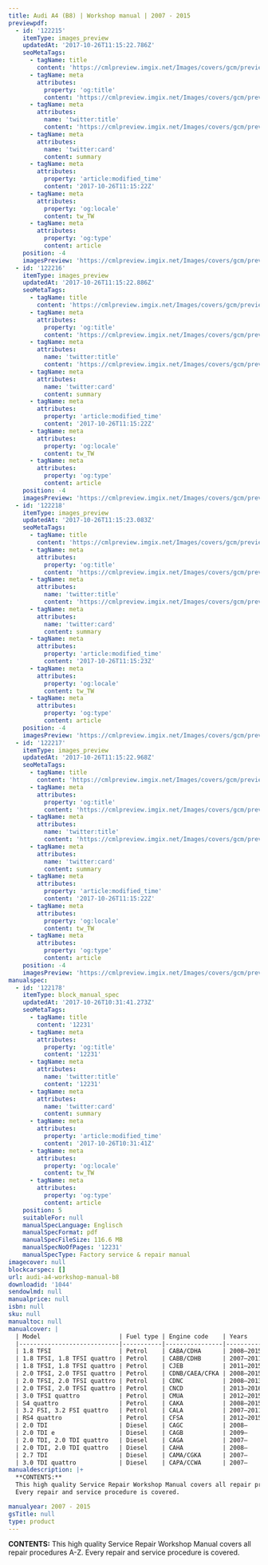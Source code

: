 ```yaml
---
title: Audi A4 (B8) | Workshop manual | 2007 - 2015
previewpdf:
  - id: '122215'
    itemType: images_preview
    updatedAt: '2017-10-26T11:15:22.786Z'
    seoMetaTags:
      - tagName: title
        content: 'https://cmlpreview.imgix.net/Images/covers/gcm/preview/pr-1044-1.jpg'
      - tagName: meta
        attributes:
          property: 'og:title'
          content: 'https://cmlpreview.imgix.net/Images/covers/gcm/preview/pr-1044-1.jpg'
      - tagName: meta
        attributes:
          name: 'twitter:title'
          content: 'https://cmlpreview.imgix.net/Images/covers/gcm/preview/pr-1044-1.jpg'
      - tagName: meta
        attributes:
          name: 'twitter:card'
          content: summary
      - tagName: meta
        attributes:
          property: 'article:modified_time'
          content: '2017-10-26T11:15:22Z'
      - tagName: meta
        attributes:
          property: 'og:locale'
          content: tw_TW
      - tagName: meta
        attributes:
          property: 'og:type'
          content: article
    position: -4
    imagesPreview: 'https://cmlpreview.imgix.net/Images/covers/gcm/preview/pr-1044-1.jpg'
  - id: '122216'
    itemType: images_preview
    updatedAt: '2017-10-26T11:15:22.886Z'
    seoMetaTags:
      - tagName: title
        content: 'https://cmlpreview.imgix.net/Images/covers/gcm/preview/pr-1044-2.jpg'
      - tagName: meta
        attributes:
          property: 'og:title'
          content: 'https://cmlpreview.imgix.net/Images/covers/gcm/preview/pr-1044-2.jpg'
      - tagName: meta
        attributes:
          name: 'twitter:title'
          content: 'https://cmlpreview.imgix.net/Images/covers/gcm/preview/pr-1044-2.jpg'
      - tagName: meta
        attributes:
          name: 'twitter:card'
          content: summary
      - tagName: meta
        attributes:
          property: 'article:modified_time'
          content: '2017-10-26T11:15:22Z'
      - tagName: meta
        attributes:
          property: 'og:locale'
          content: tw_TW
      - tagName: meta
        attributes:
          property: 'og:type'
          content: article
    position: -4
    imagesPreview: 'https://cmlpreview.imgix.net/Images/covers/gcm/preview/pr-1044-2.jpg'
  - id: '122218'
    itemType: images_preview
    updatedAt: '2017-10-26T11:15:23.083Z'
    seoMetaTags:
      - tagName: title
        content: 'https://cmlpreview.imgix.net/Images/covers/gcm/preview/pr-1044-3.jpg'
      - tagName: meta
        attributes:
          property: 'og:title'
          content: 'https://cmlpreview.imgix.net/Images/covers/gcm/preview/pr-1044-3.jpg'
      - tagName: meta
        attributes:
          name: 'twitter:title'
          content: 'https://cmlpreview.imgix.net/Images/covers/gcm/preview/pr-1044-3.jpg'
      - tagName: meta
        attributes:
          name: 'twitter:card'
          content: summary
      - tagName: meta
        attributes:
          property: 'article:modified_time'
          content: '2017-10-26T11:15:23Z'
      - tagName: meta
        attributes:
          property: 'og:locale'
          content: tw_TW
      - tagName: meta
        attributes:
          property: 'og:type'
          content: article
    position: -4
    imagesPreview: 'https://cmlpreview.imgix.net/Images/covers/gcm/preview/pr-1044-3.jpg'
  - id: '122217'
    itemType: images_preview
    updatedAt: '2017-10-26T11:15:22.968Z'
    seoMetaTags:
      - tagName: title
        content: 'https://cmlpreview.imgix.net/Images/covers/gcm/preview/pr-1044-4.jpg'
      - tagName: meta
        attributes:
          property: 'og:title'
          content: 'https://cmlpreview.imgix.net/Images/covers/gcm/preview/pr-1044-4.jpg'
      - tagName: meta
        attributes:
          name: 'twitter:title'
          content: 'https://cmlpreview.imgix.net/Images/covers/gcm/preview/pr-1044-4.jpg'
      - tagName: meta
        attributes:
          name: 'twitter:card'
          content: summary
      - tagName: meta
        attributes:
          property: 'article:modified_time'
          content: '2017-10-26T11:15:22Z'
      - tagName: meta
        attributes:
          property: 'og:locale'
          content: tw_TW
      - tagName: meta
        attributes:
          property: 'og:type'
          content: article
    position: -4
    imagesPreview: 'https://cmlpreview.imgix.net/Images/covers/gcm/preview/pr-1044-4.jpg'
manualspec:
  - id: '122178'
    itemType: block_manual_spec
    updatedAt: '2017-10-26T10:31:41.273Z'
    seoMetaTags:
      - tagName: title
        content: '12231'
      - tagName: meta
        attributes:
          property: 'og:title'
          content: '12231'
      - tagName: meta
        attributes:
          name: 'twitter:title'
          content: '12231'
      - tagName: meta
        attributes:
          name: 'twitter:card'
          content: summary
      - tagName: meta
        attributes:
          property: 'article:modified_time'
          content: '2017-10-26T10:31:41Z'
      - tagName: meta
        attributes:
          property: 'og:locale'
          content: tw_TW
      - tagName: meta
        attributes:
          property: 'og:type'
          content: article
    position: 5
    suitableFor: null
    manualSpecLanguage: Englisch
    manualSpecFormat: pdf
    manualSpecFileSize: 116.6 MB
    manualSpecNoOfPages: '12231'
    manualSpecType: Factory service & repair manual
imagecover: null
blockcarspec: []
url: audi-a4-workshop-manual-b8
downloadid: '1044'
sendowlmd: null
manualprice: null
isbn: null
sku: null
manualtoc: null
manualcover: |
  | Model                      | Fuel type | Engine code    | Years     | displacement / type                                 | Power@rpm                                | Torque@rpm                     | 
  |----------------------------|-----------|----------------|-----------|-----------------------------------------------------|------------------------------------------|--------------------------------| 
  | 1.8 TFSI                   | Petrol    | CABA/CDHA      | 2008–2015 | 1,798 cc (110 cu in) 16v I4 turbo                   | 120 PS (88 kW; 118 hp) @4500–6200        | 230 N·m (170 lb·ft) @1500–3650 | 
  | 1.8 TFSI, 1.8 TFSI quattro | Petrol    | CABB/CDHB      | 2007–2011 | 1,798 cc (110 cu in) 16v I4 turbo                   | 160 PS (118 kW; 158 hp) @4500–6200       | 250 N·m (184 lb·ft) @1500–4500 | 
  | 1.8 TFSI, 1.8 TFSI quattro | Petrol    | CJEB           | 2011–2015 | 1,798 cc (110 cu in) 16v I4 turbo                   | 170 PS (125 kW; 168 hp) @3800–6200       | 320 N·m (236 lb·ft) @1400–3700 | 
  | 2.0 TFSI, 2.0 TFSI quattro | Petrol    | CDNB/CAEA/CFKA | 2008–2015 | 1,984 cc (121.1 cu in) 16v I4 turbo                 | 180 PS (132 kW; 178 hp) @4000–6000       | 320 N·m (236 lb·ft) @1500–3900 | 
  | 2.0 TFSI, 2.0 TFSI quattro | Petrol    | CDNC           | 2008–2013 | 1,984 cc (121 cu in) 16v I4 turbo                   | 211 PS (155 kW; 208 hp) @4300–6000       | 350 N·m (258 lb·ft) @1500–4200 | 
  | 2.0 TFSI, 2.0 TFSI quattro | Petrol    | CNCD           | 2013–2016 | 1,984 cc (121 cu in) 16v I4 turbo                   | 225 PS (165 kW; 222 hp) @4500–6250       | 350 N·m (258 lb·ft) @1500–4500 | 
  | 3.0 TFSI quattro           | Petrol    | CMUA           | 2012–2015 | 2,995 cc (183 cu in) 24v V6 supercharged            | 272 PS (200 kW; 268 hp) @4780-6500       | 400 N·m (295 lb·ft) @2150–4780 | 
  | S4 quattro                 | Petrol    | CAKA           | 2008–2015 | 2,995 cc (183 cu in) 24v V6 supercharged            | 333 PS (245 kW; 328 hp) @5500–7000       | 440 N·m (325 lb·ft) @2900–5300 | 
  | 3.2 FSI, 3.2 FSI quattro   | Petrol    | CALA           | 2007–2011 | 3,197 cc (195 cu in) 24v V6                         | 265 PS (195 kW; 261 hp) @6500 @5500–7000 | 330 N·m (243 lb·ft) @3000–5000 | 
  | RS4 quattro                | Petrol    | CFSA           | 2012–2015 | 4,163 cc (254 cu in) 32v V8                         | 450 PS (331 kW; 444 hp) @8250            | 430 N·m (317 lb·ft) @4000–6000 | 
  | 2.0 TDI                    | Diesel    | CAGC           | 2008–     | 1,968 cc (120 cu in) 16v I4 turbo                   | 120 PS (88 kW; 118 hp) @4200             | 290 N·m (214 lb·ft) @1750–2500 | 
  | 2.0 TDI e                  | Diesel    | CAGB           | 2009–     | 1,968 cc (120 cu in) 16v I4 turbo                   | 136 PS (100 kW; 134 hp) @4200            | 320 N·m (236 lb·ft) @1750–2500 | 
  | 2.0 TDI, 2.0 TDI quattro   | Diesel    | CAGA           | 2007–     | 1,968 cc (120 cu in) 16v I4 variable geometry turbo | 143 PS (105 kW; 141 hp) @4200            | 320 N·m (236 lb·ft) @1750–2500 | 
  | 2.0 TDI, 2.0 TDI quattro   | Diesel    | CAHA           | 2008–     | 1,968 cc (120 cu in) 16v I4 variable geometry turbo | 170 PS (125 kW; 168 hp) @4200            | 350 N·m (258 lb·ft) @1750–2500 | 
  | 2.7 TDI                    | Diesel    | CAMA/CGKA      | 2007–     | 2,698 cc (165 cu in) 24v V6 turbo                   | 190 PS (140 kW; 187 hp) @3500–4400       | 400 N·m (295 lb·ft) @1400–3250 | 
  | 3.0 TDI quattro            | Diesel    | CAPA/CCWA      | 2007–     | 2,967 cc (181 cu in) 24v V6 turbo                   | 240 PS (177 kW; 237 hp) @4000–4400       | 500 N·m (369 lb·ft) @1500–3000 | 
manualdescription: |+
  **CONTENTS:**
  This high quality Service Repair Workshop Manual covers all repair procedures A-Z.
  Every repair and service procedure is covered.

manualyear: 2007 - 2015
gsTitle: null
type: product
---
```


**CONTENTS:**
This high quality Service Repair Workshop Manual covers all repair procedures A-Z.
Every repair and service procedure is covered.

